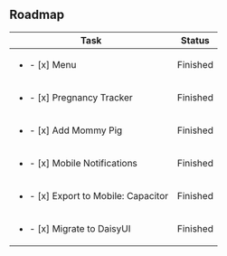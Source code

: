 ## Roadmap

| Task    | Status | 
| ------- | ------ | 
| <ul><li>- [x] Menu</li></ul> | Finished | 
| <ul><li>- [x] Pregnancy Tracker</li></ul> | Finished | 
| <ul><li>- [x] Add Mommy Pig</li></ul> | Finished | 
| <ul><li>- [x] Mobile Notifications</li></ul> | Finished | 
| <ul><li>- [x] Export to Mobile: Capacitor</li></ul> | Finished | 
| <ul><li>- [x] Migrate to DaisyUI</li></ul> | Finished | 
